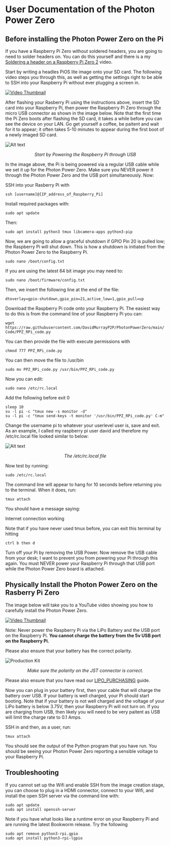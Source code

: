 # User Documentation of the Photon Power Zero

## Before installing the Photon Power Zero on the Pi ###
 
If you have a Raspberry Pi Zero without soldered headers, you are going to need to solder headers on. You can do this yourself and there is a my  [Soldering a header on a Raspberry Pi Zero 2](https://youtu.be/pwCCnsn2Mug) video.
 
Start by writing a headles PiOS lite image onto your SD card. The following video steps you through this, as well as getting the settings right to be able to SSH into your Raspberry Pi without ever plugging a screen in.

[![Video Thumbnail](img/SD_card_install.png)]( https://youtu.be/duxeGzRcJmE "Physically Installing the Photon Powre Zero on the Raspberry Pi Zero")

After flashing your Rasberry Pi using the instructions above, insert the SD card into your Raspberry Pi, then power the Raspberry Pi Zero through the micro USB connector as shown in the image below. Note that the first time the Pi Zero boots after flashing the SD card, it takes a while before you can see the device on your LAN. Go get yourself a coffee, be paitent and wait for it to appear; it often takes 5-10 minutes to appear during the first boot of a newly imaged SD card.

![Alt text](img/RPi.jpg?raw=true "Title")<p style="text-align:center; font-style:italic;">Start by Powering the Raspberry Pi through USB

In the image above, the Pi is being powered via a regular USB cable while we set it up for the Photon Power Zero. Make sure you NEVER power it through the Photon Power Zero and the USB port simultaneously. Now:

SSH into your Rasberry Pi with

`ssh [username]@[IP_address_of_Raspberry_Pi]`

Install required packages with:

`sudo apt update`

Then:

`sudo apt install python3 tmux libcamera-apps python3-pip`

Now, we are going to allow a graceful shutdown if GPIO Pin 20 is pulled low; the Raspberry Pi will shut down. This is how a shutdown is initiated from the Photon Power Zero to the Raspberry Pi.

`sudo nano /boot/config.txt`

If you are using the latest 64 bit image you may need to:

`sudo nano /boot/firmware/config.txt`

Then, we insert the following line at the end of the file:

`dtoverlay=gpio-shutdown,gpio_pin=21,active_low=1,gpio_pull=up`

Download the Raspberry Pi code onto your Raspberry Pi. The easiest way to do this is from the command line of your Raspberry Pi you can:

`wget https://raw.githubusercontent.com/DavidMurrayP2P/PhotonPowerZero/main/Code/PPZ_RPi_code.py`

You can then provide the file with execute permissions with

`chmod 777 PPZ_RPi_code.py`

You can then move the file to /usr/bin

`sudo mv PPZ_RPi_code.py /usr/bin/PPZ_RPi_code.py`

Now you can edit:

`sudo nano /etc/rc.local`

Add the following before exit 0

```
sleep 10
su -l pi -c "tmux new -s monitor -d"
su -l pi -c "tmux send-keys -t monitor '/usr/bin/PPZ_RPi_code.py' C-m"
```

Change the username pi to whatever your userlevel user is, save and exit. As an example, I called my raspberry pi user david and therefore my /etc/rc.local file looked similar to below: 

![Alt text](img/rclocal.png?raw=true "Title")<p style="text-align:center; font-style:italic;">The /etc/rc.local file

Now test by running:

`sudo /etc/rc.local`

The command line will appear to hang for 10 seconds before returning you to the terminal. When it does, run:

`tmux attach`

You should have a message saying:

Internet connection working

Note that if you have never used tmux before, you can exit this terminal by hitting 

`ctrl b then d`

Turn off your Pi by removing the USB Power. Now remove the USB cable from your desk; I want to prevent you from powering your Pi through this again. You must NEVER power your Raspberry Pi through that USB port while the Photon Power Zero board is attached.

## Physically Install the Photon Power Zero on the Rasberry Pi Zero

The image below will take you to a YouTube video showing you how to carefully install the Photon Power Zero.

[![Video Thumbnail](img/Installing_PPZ_thumb.png)]( https://youtu.be/dVccMCOYDCo "Physically Installing the Photon Powre Zero on the Raspberry Pi Zero")

Note: Never power the Raspberry Pi via the LiPo Battery and the USB port on the Raspberry Pi. **You cannot charge the battery from the 5v USB port on the Raspberry Pi.**

Please also ensure that your battery has the correct polarity.
  
![Production Kit](img/lipo_jst.jpg?raw=true "Title")
<p style="text-align:center; font-style:italic;">Make sure the polarity on the JST connector is correct.</p>

Please also ensure that you have read our [LIPO_PURCHASING](LIPO_PURCHASING.md) guide.

Now you can plug in your battery first, then your cable that will charge the battery over USB. If your battery is well charged, your Pi should start booting. Note that if your battery is not well charged and the voltage of your LiPo battery is below 3.75V, then your Raspberry Pi will not turn on. If you are charging from USB, then likely you will need to be very paitent as USB will limit the charge rate to 0.1 Amps.

SSH in and then, as a user, run:

`tmux attach`

You should see the output of the Python program that you have run. You should be seeing your Photon Power Zero reporting a sensible voltage to your Raspberry Pi.


## Troubleshooting ##

If you cannot set up the Wifi and enable SSH from the image creation stage, you can choose to plug in a HDMI connector, connect to your Wifi, and install the open SSH server via the command line with:

```
sudo apt update
sudo apt install openssh-server
```

Note if you have what looks like a runtime error on your Raspberry Pi and are running the latest Bookworm release. Try the following

```
sudo apt remove python3-rpi.gpio
sudo apt install python3-rpi-lgpio
```
